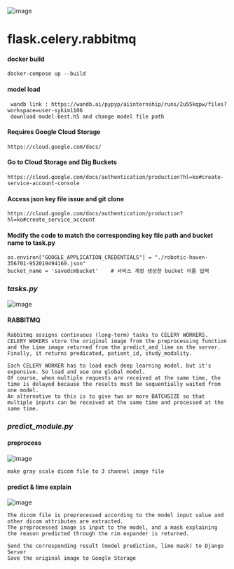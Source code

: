 ![image](https://user-images.githubusercontent.com/53938323/180675642-09d2cefd-7561-4f33-9011-dd6648578728.png)



# flask.celery.rabbitmq


#### docker build

    docker-compose up --build
    
    
#### model load

     wandb link : https://wandb.ai/pypyp/aiinternship/runs/2u55kqpw/files?workspace=user-sykim1106
     download model-best.h5 and change model file path

#### Requires Google Cloud Storage

    https://cloud.google.com/docs/

#### Go to Cloud Storage and Dig Buckets
    

    https://cloud.google.com/docs/authentication/production?hl=ko#create-service-account-console

    
#### Access json key file issue and git clone
    

    https://cloud.google.com/docs/authentication/production?hl=ko#create_service_account

    
    
#### Modify the code to match the corresponding key file path and bucket name to task.py
    
    os.environ["GOOGLE_APPLICATION_CREDENTIALS"] = "./robotic-haven-356701-952019494169.json"
    bucket_name = 'savedcmbucket'    # 서비스 계정 생성한 bucket 이름 입력
        
### *tasks.py*

![image](https://user-images.githubusercontent.com/53938323/180138287-48fe799d-9f3a-4422-afcf-13a85657cce2.png)

#### RABBITMQ

    Rabbitmq assigns continuous (long-term) tasks to CELERY WORKERS.
    CELERY WOKERS store the original image from the preprocessing function and the Lime image returned from the predict_and_lime on the server.
    Finally, it returns predicated, patient_id, study_modality.
    
    Each CELERY WORKER has to load each deep learning model, but it's expensive. So load and use one global model.
    Of course, when multiple requests are received at the same time, the time is delayed because the results must be sequentially waited from one model.
    An alternative to this is to give two or more BATCHSIZE so that multiple inputs can be received at the same time and processed at the same time.
    
    
### *predict_module.py*


#### preprocess

![image](https://user-images.githubusercontent.com/53938323/180136039-a29d5f12-3736-44fa-87b6-1813e01cccca.png)

    make gray scale dicom file to 3 channel image file



#### predict & lime explain

   
![image](https://user-images.githubusercontent.com/53938323/180142309-80089304-7b9c-43cf-a973-3ab5c465d471.png)



    The dicom file is preprocessed according to the model input value and other dicom attributes are extracted.
    The preprocessed image is input to the model, and a mask explaining the reason predicted through the rim expander is returned.

    Send the corresponding result (model prediction, lime mask) to Django Server
    Save the original image to Google Storage
    
    
   
